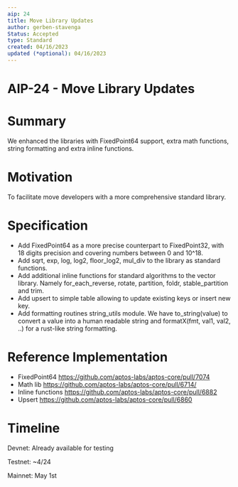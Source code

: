 ```yaml
---
aip: 24
title: Move Library Updates
author: gerben-stavenga
Status: Accepted
type: Standard
created: 04/16/2023
updated (*optional): 04/16/2023
---
```


# AIP-24 - Move Library Updates

# Summary

We enhanced the libraries with FixedPoint64 support, extra math functions, string formatting and extra inline functions.

# Motivation

To facilitate move developers with a more comprehensive standard library.

# Specification

- Add FixedPoint64 as a more precise counterpart to FixedPoint32, with 18 digits precision and covering numbers between 0 and 10^18.
- Add sqrt, exp, log, log2, floor_log2, mul_div to the library as standard functions.
- Add additional inline functions for standard algorithms to the vector library. Namely for_each_reverse, rotate, partition, foldr, stable_partition and trim.
- Add upsert to simple table allowing to update existing keys or insert new key.
- Add formatting routines string_utils module. We have to_string(value) to convert a value into a human readable string and formatX(fmt, val1, val2, ..) for a rust-like string formatting.

# Reference Implementation

- FixedPoint64 https://github.com/aptos-labs/aptos-core/pull/7074
- Math lib https://github.com/aptos-labs/aptos-core/pull/6714/
- Inline functions https://github.com/aptos-labs/aptos-core/pull/6882
- Upsert https://github.com/aptos-labs/aptos-core/pull/6860

# Timeline

Devnet: Already available for testing

Testnet: ~4/24

Mainnet: May 1st
